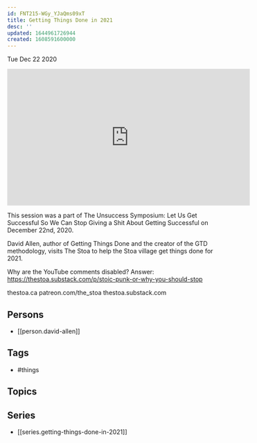 ```yaml
---
id: FNT215-WGy_YJaQms09xT
title: Getting Things Done in 2021
desc: ''
updated: 1644961726944
created: 1608591600000
---
```





Tue Dec 22 2020

<iframe width="560" height="315" src="https://www.youtube.com/embed/IA9EllwXpX8" title="Getting Things Done in 2021 w/ David Allen" frameborder="0" allow="accelerometer; autoplay; clipboard-write; encrypted-media; gyroscope; picture-in-picture" allowfullscreen ></iframe>

This session was a part of The Unsuccess Symposium: Let Us Get Successful So We Can Stop Giving a Shit About Getting Successful on December 22nd, 2020.

David Allen, author of Getting Things Done and the creator of the GTD methodology, visits The Stoa to help the Stoa village get things done for 2021.

Why are the YouTube comments disabled? Answer: https://thestoa.substack.com/p/stoic-punk-or-why-you-should-stop

thestoa.ca
patreon.com/the_stoa
thestoa.substack.com

## Persons

- [[person.david-allen]]

## Tags

- #things

## Topics



## Series

- [[series.getting-things-done-in-2021]]

